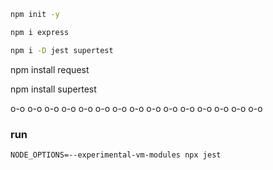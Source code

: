 ```bash
npm init -y

npm i express

npm i -D jest supertest
```

npm install request

npm install supertest

o-o o-o o-o o-o o-o o-o o-o o-o o-o o-o o-o o-o o-o o-o o-o

### run

``` 
NODE_OPTIONS=--experimental-vm-modules npx jest
```